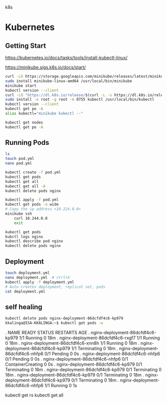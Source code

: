 k8s
# Kubernetes

## Getting Start

https://kubernetes.io/docs/tasks/tools/install-kubectl-linux/

https://minikube.sigs.k8s.io/docs/start/

```bash   
curl -LO https://storage.googleapis.com/minikube/releases/latest/minikube-linux-amd64
sudo install minikube-linux-amd64 /usr/local/bin/minikube
minikube start
kubectl version --client
curl -LO "https://dl.k8s.io/release/$(curl -L -s https://dl.k8s.io/release/stable.txt)/bin/linux/amd64/kubectl"
sudo install -o root -g root -m 0755 kubectl /usr/local/bin/kubectl
kubectl version --client
kubectl get po -A
alias kubectl="minikube kubectl --"

kubectl get nodes
kubectl get po -A
```

## Running Pods
```bash
ls
touch pod.yml
nano pod.yml 
```
<!-- 
apiVersion: v1
kind: Pod
metadata:
    name: nginx
spec:
    containers:
    - name: nginx
      image: nginx:1.14.2
      ports:
      - containerPort: 80

 -->
```bash
kubectl create -f pod.yml
kubectl get pods
kubectl get all
kubectl get all -A
kubectl delete pods nginx

kubectl apply -f pod.yml
kubectl get pods -o wide
# Copy the ip address <10.224.0.0>
minikube ssh
	curl 10.244.0.0
	exit

kubectl get pods
kubctl logs nginx
kubectl describe pod nginx
kubectl delete pods nginx
```


## Deployment
```bash
touch deployment.yml
nano deployment.yml  # ctrl+X
kubectl apply -f deployment.yml
# Auto creates deployment, replicat set, pods
cat deployment.yml
```
<!-- 
apiVersion: apps/v1
kind: Deployment
metadata:
  name: nginx-deployment
  labels:
    app: nginx
spec:
  replicas: 3
  selector:
    matchLabels:
      app: nginx
  template:
    metadata:
      labels:
        app: nginx
    spec:
      containers:
      - name: nginx
        image: nginx:1.14.2
        ports:
        - containerPort: 80
 -->


## self healing
```bash
kubectl delete pods nginx-deployment-86dcfdf4c6-kp979
kkalinga@ISA-KKALINGA:~$ kubectl get pods -w
```
. NAME                                READY   STATUS    RESTARTS   AGE
. nginx-deployment-86dcfdf4c6-kp979   1/1     Running   0          18m
. nginx-deployment-86dcfdf4c6-rxgf7   1/1     Running   0          18m
. nginx-deployment-86dcfdf4c6-xnn8h   1/1     Running   0          18m
. nginx-deployment-86dcfdf4c6-kp979   1/1     Terminating   0          18m
. nginx-deployment-86dcfdf4c6-nhfp6   0/1     Pending       0          0s
. nginx-deployment-86dcfdf4c6-nhfp6   0/1     Pending       0          0s
. nginx-deployment-86dcfdf4c6-nhfp6   0/1     ContainerCreating   0          0s
. nginx-deployment-86dcfdf4c6-kp979   0/1     Terminating         0          18m
. nginx-deployment-86dcfdf4c6-kp979   0/1     Terminating         0          18m
. nginx-deployment-86dcfdf4c6-kp979   0/1     Terminating         0          18m
. nginx-deployment-86dcfdf4c6-kp979   0/1     Terminating         0          18m
. nginx-deployment-86dcfdf4c6-nhfp6   1/1     Running             0          1s



kubectl get rs
kubectl get all